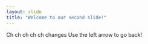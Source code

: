 ```yaml
---
layout: slide
title: "Welcome to our second slide!"
---
```

Ch ch ch ch ch changes
Use the left arrow to go back!